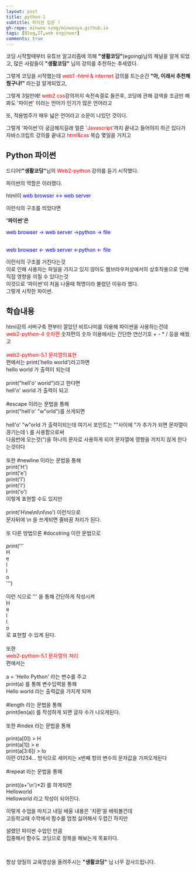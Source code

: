 ```yaml
---
layout: post
title: python-1
subtitle: 파이썬 입문 !
gh-repo: minwoo song/minwooya.github.io
tags: [Blog,IT,web engineer]
comments: true
---
```


코딩 시작할때부터 유튜브 알고리즘에 의해 <strong>"생활코딩"</strong>(egoing)님의 채널을 알게 되었고,
많은 사람들이 <strong>"생활코딩"</strong> 님의 강의를 추천하는 추세였다.

그렇게 코딩을 시작했는데 <font style="color:red">web1 -html & internet</font> 강의를 트는순간<strong>
"아, 이래서 추천해줬구나!"</strong> 라는걸 알게되었고,

그렇게 3일만에! <font style="color:red">web2 css</font>강의까지 속전속결로 들은후, 코딩에 관해 검색을 조금만 해봐도
'파이썬' 이라는 언어가 인기가 많은 언어라고 

또, 적용범주가 매우 넓은 언어라고 소문이 나있던 것이다.

그렇게 '파이썬'이 궁금해지길래 얼른 <font style="color:red">'Javascript'</font>까지 끝내고 들어야지 하곤 있다가
자바스크립트 강의를 끝내고 <font style="color:red"> html&css </font>복습 몇일을 거치고 

## Python 파이썬
드디어!<strong>"생활코딩"</strong>님의 <font style="color:red"> Web2-python </font>강의를 듣기 시작했다.

파이썬의 역할은 이러했다.

 html이 
 <font style="color:blue"> web browser <-> web server</font>
 
이런식의 구조를 띄었다면

 
<strong>'파이썬'은</strong>


<font style="color:blue">web browser -> web server ->python -> file<br><br>
 
 web browser <- web server <-python <- file 
</font>

이런식의 구조를 거친다는것
<br>
이로 인해 사용자는 파일을 가지고 있지 않아도 웹브라우저상에서의 상호작용으로 인해
직접 영향을 끼칠 수 있다는것
<br>
이것으로 '파이썬'이 처음 나올때 혁명이라 불렸던 이유라 했다.
<br>
그렇게 시작한 파이썬.
<br>
## 학습내용
html강의 서버구축 편부터 깔았던 비트나미를 이용해 파이썬을 사용하는건데
<br>
<font style="color:red"> web2-python-4 숫자편 </font>
숫자편의 숫자 이용에서는 간단한 연산기호 + - * / 등을 배웠고
<br>
<br>
<font style="color:red"> web2-python-5.1 문자열의표현</font><br>
편에서는 print('hello world')라고하면<br>
hello world 가 출력이 되는데<br>
<br>
print("hell'o' world")라고 한다면<br>
hell'o' world 가 출력이 되고 <br>
<br>
#escape 이라는 문법을 통해<br>
print("hell'o' \"w\"orld")를 쓰게되면<br>
<br>
hell'o' "w"orld 가 출력이되는데 여기서 포인트는 ""사이에 "가 추가가 되면 문자열이 끊기는데 \ 를 사용함으로써<br>
다음번에 오는것(")을 하나의 문자로 사용하게 되어 문자열에 영향을 끼치지 않게 한다는것이다<br>
<br>
또한 #newline 이라는 문법을 통해<br>
print('H')<br>
print('e')<br>
print('l')<br>
print('l')<br>
print('o')<br>
이렇게 표현할 수도 있지만<br>
<br>
print('H\ne\nl\nl\no') 이런식으로<br>
문자뒤에 \n 을 쓰게되면 줄바꿈 처리가 된다.<br>
<br>
또 다른 방법으론 #docstring 이란 문법으로<br>
<br>
print('''<br>
H<br>
e<br>
l<br>
l<br>
o<br>
''')<br>
<br>
이런 식으로 ''' 을 통해 간단하게 작성시켜<br>
H<br>
e<br>
l<br>
l<br>
o <br>
로 표현할 수 있게 된다.<br>
<br>
또한 <br>
<font style="color:red">web2-python-5.1 문자열의 처리 </font><br>
편에서는<br>
<br>
a = 'Hello Python' 라는 변수를 주고<br>
print(a) 를 통해 변수입력을 통해 <br>
Hello world 라는 출력값을 가지게 되며<br>
<br>
#length 라는 문법을 통해<br>
print(len(a)) 를 작성하게 되면 글자 수가 나오게된다.<br>
<br>
또한 #index 라는 문법을 통해<br>
<br>
print(a[0]) > H<br>
print(a[1]) > e<br>
print(a[3:6]) > lo<br>
이런 01234... 방식으로 세어지는 x번째 항의 변수의 문자값을 가져오게된다<br>
<br>
#repeat 라는 문법을 통해<br>
<br>
print((a+'\n')*2) 를 하게되면<br>
Helloworld<br>
Helloworld 라고 작성이 되어진다.<br>
<p>
이렇게 수업을 마치고 내일 배울 내용은 '치환'을 배워볼건데<br>
고등학교때 수학에서 함수를 엄청 싫어해서 두렵긴 하지만</p>
<p>
설렜던 파이썬 수업인 만큼<br>
집중해서 함수도 코딩으로 정복을 해보는게 목표이다. </p><br>
<p>
항상 양질의 교육영상을 올려주시는 <strong>"생활코딩"</strong> 님 너무 감사드립니다.</p>
